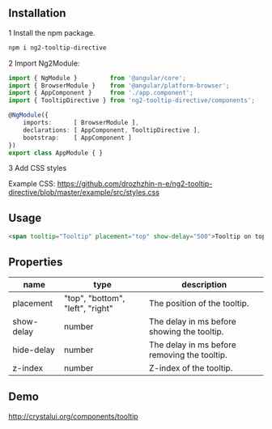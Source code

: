 ## Installation

1 Install the npm package.

```sh
npm i ng2-tooltip-directive
```

2 Import Ng2Module:

```ts
import { NgModule }         from '@angular/core';
import { BrowserModule }    from '@angular/platform-browser';
import { AppComponent }     from './app.component';
import { TooltipDirective } from 'ng2-tooltip-directive/components';

@NgModule({
    imports:      [ BrowserModule ],
    declarations: [ AppComponent, TooltipDirective ],
    bootstrap:    [ AppComponent ]
})
export class AppModule { }
```

3 Add CSS styles

Example CSS: https://github.com/drozhzhin-n-e/ng2-tooltip-directive/blob/master/example/src/styles.css

## Usage
```html
<span tooltip="Tooltip" placement="top" show-delay="500">Tooltip on top</span>
```

## Properties

| name             | type                                | description                                 |
|------------------|-------------------------------------|---------------------------------------------|
| placement        | "top", "bottom", "left", "right"    | The position of the tooltip.                |
| show-delay       | number                              | The delay in ms before showing the tooltip. |
| hide-delay       | number                              | The delay in ms before removing the tooltip.|
| z-index          | number                              | Z-index of the tooltip.                     |

## Demo
http://crystalui.org/components/tooltip